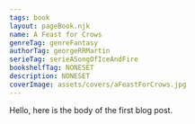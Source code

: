 ```yaml
---
tags: book
layout: pageBook.njk
name: A Feast for Crows
genreTag: genreFantasy
authorTag: georgeRRMartin
serieTag: serieASongOfIceAndFire
bookshelfTag: NONESET
description: NONESET
coverImage: assets/covers/aFeastForCrows.jpg
---
```


Hello, here is the body of the first blog post.